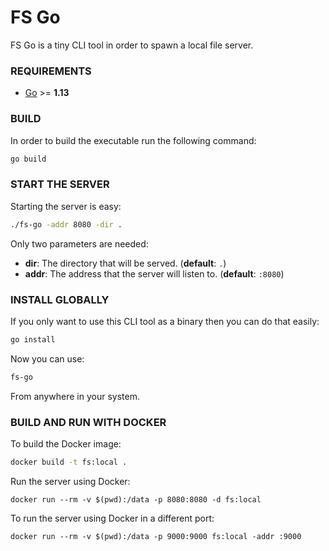 # FS Go

FS Go is a tiny CLI tool in order to spawn a local file server.

### REQUIREMENTS

- [Go](https://golang.org) >= **1.13**

### BUILD

In order to build the executable run the following command:

```bash
go build
```

### START THE SERVER

Starting the server is easy:

```bash
./fs-go -addr 8080 -dir .
```

Only two parameters are needed:

- **dir**: The directory that will be served. (**default**: `.`)
- **addr**: The address that the server will listen to. (**default**: `:8080`)

### INSTALL GLOBALLY

If you only want to use this CLI tool as a binary then you can do that
easily:

```bash
go install
```

Now you can use:

```bash
fs-go
```

From anywhere in your system.

### BUILD AND RUN WITH DOCKER

To build the Docker image:

```bash
docker build -t fs:local .
```

Run the server using Docker:
```
docker run --rm -v $(pwd):/data -p 8080:8080 -d fs:local
```

To run the server using Docker in a different port:
```
docker run --rm -v $(pwd):/data -p 9000:9000 fs:local -addr :9000
```
